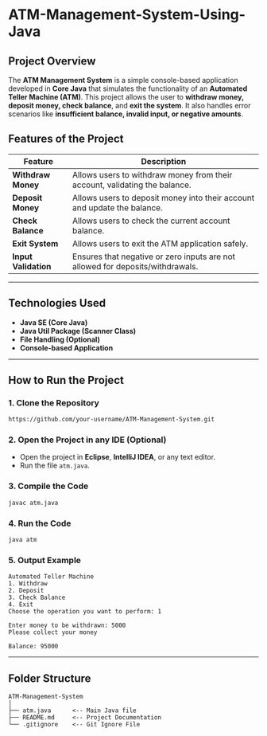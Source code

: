 # ATM-Management-System-Using-Java

##  Project Overview
The **ATM Management System** is a simple console-based application developed in **Core Java** that simulates the functionality of an **Automated Teller Machine (ATM)**. This project allows the user to **withdraw money, deposit money, check balance**, and **exit the system**. It also handles error scenarios like **insufficient balance, invalid input, or negative amounts**.

## Features of the Project

| Feature                | Description                                                                 |
|----------------------|-------------------------------------------------------------------------------|
|  **Withdraw Money**   | Allows users to withdraw money from their account, validating the balance.   |
|  **Deposit Money**    | Allows users to deposit money into their account and update the balance.     |
|  **Check Balance**     | Allows users to check the current account balance.                          |
|  **Exit System**      | Allows users to exit the ATM application safely.                             |
|  **Input Validation** | Ensures that negative or zero inputs are not allowed for deposits/withdrawals. |

---

## Technologies Used
- **Java SE (Core Java)**
- **Java Util Package (Scanner Class)**
- **File Handling (Optional)**
- **Console-based Application**

---

## How to Run the Project

### **1. Clone the Repository**
```bash
https://github.com/your-username/ATM-Management-System.git
```

### **2. Open the Project in any IDE (Optional)**
- Open the project in **Eclipse**, **IntelliJ IDEA**, or any text editor.
- Run the file `atm.java`.

### **3. Compile the Code**
```bash
javac atm.java
```

### **4. Run the Code**
```bash
java atm
```

### **5. Output Example**
```plaintext
Automated Teller Machine
1. Withdraw
2. Deposit
3. Check Balance
4. Exit
Choose the operation you want to perform: 1

Enter money to be withdrawn: 5000
Please collect your money

Balance: 95000
```

---

##  Folder Structure
```plaintext
ATM-Management-System
│
├── atm.java      <-- Main Java file
├── README.md     <-- Project Documentation
└── .gitignore    <-- Git Ignore File
```

